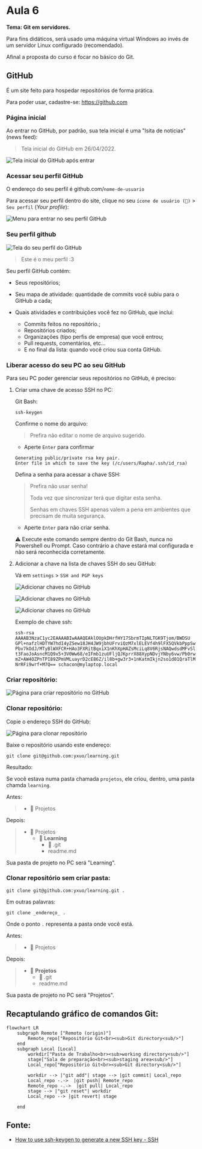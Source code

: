 # Aula 6

**Tema: Git em servidores.**

Para fins didáticos, será usado uma máquina virtual Windows ao invés de um servidor Linux configurado (recomendado).

Afinal a proposta do curso é focar no básico do Git.

## GitHub

É um site feito para hospedar repositórios de forma prática.

Para poder usar, cadastre-se: https://github.com

### Página inicial

Ao entrar no GitHub, por padrão, sua tela inicial é uma "lsita de notícias" (news feed):

> Tela inicial do GitHub em 26/04/2022.

![Tela inicial do GitHub após entrar](../../img/github-main-page-feed.png)

### Acessar seu perfil GitHub

O endereço do seu perfil é github.com/`nome-de-usuario`

Para acessar seu perfil dentro do site, clique no seu `ícone de usuário (🧑)` > `Seu perfil` (*Your profile*):

![Menu para entrar no seu perfil GitHub](../../img/github-menu-profile.png)

### Seu perfil github

![Tela do seu perfil do GitHub](../../img/github-profile.png)

> Este é o meu perfil :3

Seu perfil GitHub contém:

* Seus repositórios;

* Seu mapa de atividade: quantidade de commits você subiu para o GitHub a cada;

* Quais atividades e contribuições você fez no GitHub, que inclui:
  * Commits feitos no repositório.;
  * Repositórios criados;
  * Organizações (tipo perfis de empresa) que você entrou;
  * Pull requests, comentários, etc...
  * E no final da lista: quando você criou sua conta GitHub.

### Liberar acesso do seu PC ao seu GitHub

Para seu PC poder gerenciar seus repositórios no GitHub, é preciso:

1. Criar uma chave de acesso SSH no PC:

    Git Bash:

    ```git
    ssh-keygen
    ```

    Confirme o nome do arquivo:

    > Prefira não editar o nome de arquivo sugerido.

    * Aperte `Enter` para confirmar

    ```git
    Generating public/private rsa key pair.
    Enter file in which to save the key (/c/users/Rapha/.ssh/id_rsa)
    ```

    Defina a senha para acessar a chave SSH:

    > Prefira não usar senha!
    > 
    > Toda vez que sincronizar terá que digitar esta senha.
    >
    > Senhas em chaves SSH apenas valem a pena em ambientes que precisam de muita segurança.

    * Aperte `Enter` para não criar senha.

    :warning: Execute este comando sempre dentro do Git Bash, nunca no Powershell ou Prompt. Caso contrário a chave estará mal configurada e não será reconhecida corretamente.

2. Adicionar a chave na lista de chaves SSH do seu GitHub:

    Vá em `settings` > `SSH and PGP keys`

    ![Adicionar chaves no GitHub](../../img/github-menu-settings.png)

    ![Adicionar chaves no GitHub](../../img/github-keys.png)

    ![Adicionar chaves no GitHub](../../img/github-keys-add.png)

    Exemplo de chave ssh:
    ```git
    ssh-rsa AAAAB3NzaC1yc2EAAAABIwAAAQEAklOUpkDHrfHY17SbrmTIpNLTGK9Tjom/BWDSU
    GPl+nafzlHDTYW7hdI4yZ5ew18JH4JW9jbhUFrviQzM7xlELEVf4h9lFX5QVkbPppSwg0cda3
    Pbv7kOdJ/MTyBlWXFCR+HAo3FXRitBqxiX1nKhXpHAZsMciLq8V6RjsNAQwdsdMFvSlVK/7XA
    t3FaoJoAsncM1Q9x5+3V0Ww68/eIFmb1zuUFljQJKprrX88XypNDvjYNby6vw/Pb0rwert/En
    mZ+AW4OZPnTPI89ZPmVMLuayrD2cE86Z/il8b+gw3r3+1nKatmIkjn2so1d01QraTlMqVSsbx
    NrRFi9wrf+M7Q== schacon@mylaptop.local
    ```

### Criar repositório:

![Página para criar repositório no GitHub](../../img/github-repository-create.png)

### Clonar repositório:

Copie o endereço SSH do GitHub:

![Página para clonar repositório](../../img/github-clone-ssh.png)

Baixe o repositório usando este endereço:

```git
git clone git@github.com:yxuo/learning.git
```

Resultado:

Se você estava numa pasta chamada `projetos`, ele criou, dentro, uma pasta chamda `learning`.

Antes:

> * 📂 Projetos

Depois:

> * 📂 Projetos
>   * 📂 **Learning**
>     * 📂 .git
>     * readme.md

Sua pasta de projeto no PC será "Learning".

### Clonar repositório sem criar pasta:

```git
git clone git@github.com:yxuo/learning.git .
```

Em outras palavras:

```git
git clone _endereço_ .
```

Onde o ponto `.` representa a pasta onde você está.

Antes:

> * 📂 Projetos

Depois:

> * 📂 **Projetos**
>   * 📂 .git
>   * readme.md

Sua pasta de projeto no PC será "Projetos".

## Recaptulando gráfico de comandos Git:

```mermaid
flowchart LR
    subgraph Remote ["Remoto (origin)"]
        Remote_repo["Repositório Git<br><sub>Git directory<sub/>"]
    end
    subgraph Local [Local]
        workdir["Pasta de Trabalho<br><sub>working directory<sub/>"]
        stage["Sala de preparação<br><sub>staging area<sub/>"]
        Local_repo["Repositório Git<br><sub>Git directory<sub/>"]

        workdir --> |"git add"| stage --> |git commit| Local_repo
        Local_repo -.->  |git push| Remote_repo
        Remote_repo -.->  |git pull| Local_repo
        stage --> |"git reset"| workdir
        Local_repo --> |git revert| stage

    end
```

## Fonte:

* [How to use ssh-keygen to generate a new SSH key - SSH](https://www.ssh.com/academy/ssh/keygen)